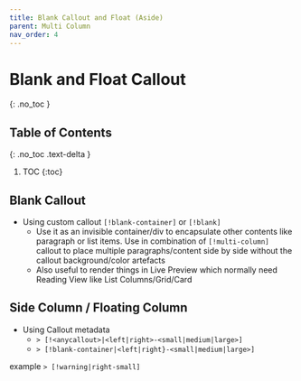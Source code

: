 ```yaml
---
title: Blank Callout and Float (Aside)
parent: Multi Column
nav_order: 4
---
```


# Blank and Float Callout
{: .no_toc }

## Table of Contents
{: .no_toc .text-delta }

1. TOC
{:toc}

## Blank Callout
- Using custom callout `[!blank-container]` or `[!blank]`
    - Use it as an invisible container/div to encapsulate other contents like paragraph or list items. Use in combination of `[!multi-column]` callout to place multiple paragraphs/content side by side without the callout background/color artefacts
    - Also useful to render things in Live Preview which normally need Reading View like List Columns/Grid/Card

## Side Column / Floating Column
- Using Callout metadata
	- `> [!<anycallout>|<left|right>-<small|medium|large>]`
	- `> [!blank-container|<left|right}-<small|medium|large>]`

example
`> [!warning|right-small]`
